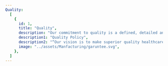 ```yaml
---
Quality:
  [
    {
      id: 1,
      title: "Quality",
      description: "Our commitment to quality is a defined, detailed and delivered promise which is kept for every tablet, capsule and dry powder sachet of every batch.",
      description1: "Quality Policy",
      description2: "“Our vision is to make superior quality healthcare products affordable and available to humanity, globally. We commit ourselves to imbibing Good Manufacturing, Laboratory, Storage and Distribution Practices to ensure Product Quality, Patient Safety and Data Integrity. We also pledge to save the planet and help our society thrive.",
      image: "../assets/Manfacturing/garuntee.svg",
    },
  ]
---
```

